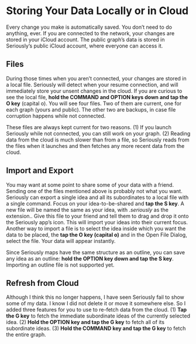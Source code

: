 # Storing Your Data Locally or in Cloud

Every change you make is automatically saved. You don’t need to do anything, ever. If you are connected to the network, your changes are stored in your iCloud account. The public graph’s data is stored in Seriously’s public iCloud account, where everyone can access it.

## Files

During those times when you aren’t connected, your changes are stored in a local file. Seriously will detect when your resume connection, and will immediately store your unsent changes in the cloud. If you are curious to see the local file, **hold the COMMAND and OPTION keys down and tap the O key** (capital o). You will see four files. Two of them are current, one for each graph (yours and public). The other two are backups, in case file corruption happens while not connected.

These files are always kept current for two reasons. (1) If you launch Seriously while not connected, you can still work on your graph. (2) Reading data from the cloud is much slower than from a file, so Seriously reads from the files when it launches and then fetches any more recent data from the cloud.

## Import and Export

You may want at some point to share some of your data with a friend. Sending one of the files mentioned above is probably not what you want. Seriously can export a single idea and all its subordinates to a local file with a single command. Focus on your idea-to-be-shared and **tap the S key**. A new file will be named the same as your idea, with _.seriously_ as the extension.. Give this file to your friend and tell them to drag and drop it onto the Seriously app’s icon. This will import your ideas into their current focus. Another way to import a file is to select the idea inside which you want the data to be placed, the **tap the O key (capital o)** and in the Open File Dialog, select the file. Your data will appear instantly.

Since Seriously maps have the same structure as an outline, you can save any idea as an outline: **hold the OPTION key down and tap the S key**. Importing an outline file is not supported yet.

## Refresh from Cloud

Although I think this no longer happens, I have seen Seriously fail to show some of my data. I know I did not delete it or move it somewhere else. So I added three features for you to use to re-fetch data from the cloud. (1) **Tap the G key** to fetch the immediate subordinate ideas of the currently selected idea. (2) **Hold the OPTION key and tap the G key** to fetch all of its subordinate ideas. (3) **Hold the COMMAND key and tap the G key** to fetch the entire graph.